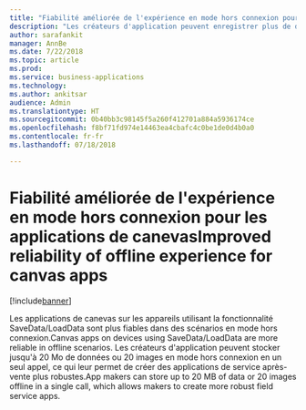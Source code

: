 ```yaml
---
title: "Fiabilité améliorée de l'expérience en mode hors connexion pour les applications de canevas"
description: "Les créateurs d'application peuvent enregistrer plus de données sur les clients mobiles pour le support hors connexion"
author: sarafankit
manager: AnnBe
ms.date: 7/22/2018
ms.topic: article
ms.prod: 
ms.service: business-applications
ms.technology: 
ms.author: ankitsar
audience: Admin
ms.translationtype: HT
ms.sourcegitcommit: 0b40bb3c98145f5a260f412701a884a5936174ce
ms.openlocfilehash: f8bf71fd974e14463ea4cbafc4c0be1de0d4b0a0
ms.contentlocale: fr-fr
ms.lasthandoff: 07/18/2018

---
```

# <a name="improved-reliability-of-offline-experience-for-canvas-apps"></a><span data-ttu-id="114d9-103">Fiabilité améliorée de l'expérience en mode hors connexion pour les applications de canevas</span><span class="sxs-lookup"><span data-stu-id="114d9-103">Improved reliability of offline experience for canvas apps</span></span>


[!include[banner](../../includes/banner.md)]

<span data-ttu-id="114d9-104">Les applications de canevas sur les appareils utilisant la fonctionnalité SaveData/LoadData sont plus fiables dans des scénarios en mode hors connexion.</span><span class="sxs-lookup"><span data-stu-id="114d9-104">Canvas apps on devices using SaveData/LoadData are more reliable in offline scenarios.</span></span> <span data-ttu-id="114d9-105">Les créateurs d'application peuvent stocker jusqu'à 20 Mo de données ou 20 images en mode hors connexion en un seul appel, ce qui leur permet de créer des applications de service après-vente plus robustes.</span><span class="sxs-lookup"><span data-stu-id="114d9-105">App makers can store up to 20 MB of data or 20 images offline in a single call, which allows makers to create more robust field service apps.</span></span>

